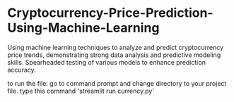# Cryptocurrency-Price-Prediction-Using-Machine-Learning
Using machine learning techniques to analyze and predict cryptocurrency price trends, demonstrating strong data analysis and predictive modeling skills. Spearheaded testing of various models to enhance prediction accuracy.

to run the file:
go to command prompt and change directory to your project file.
type this command 'streamlit run currency.py'

